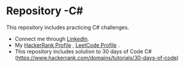 # Repository -C#
This repository includes practicing C# challenges.
- Connect me through [LinkedIn](https://www.linkedin.com/in/ariya-vijayan-3b170310a/).
- My [HackerRank Profile](https://www.hackerrank.com/profile/ariyavijayan) , [LeetCode Profile](https://leetcode.com/u/AriyaVijayan/) .
- This repository includes solution to 30 days of Code C# (https://www.hackerrank.com/domains/tutorials/30-days-of-code)
